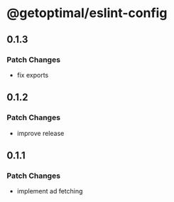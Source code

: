 # @getoptimal/eslint-config

## 0.1.3

### Patch Changes

- fix exports

## 0.1.2

### Patch Changes

- improve release

## 0.1.1

### Patch Changes

- implement ad fetching
